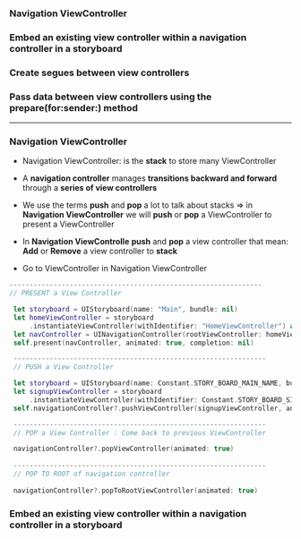 ### Navigation ViewController
### Embed an existing view controller within a navigation controller in a storyboard
### Create segues between view controllers
### Pass data between view controllers using the prepare(for:sender:) method

-------------------------------------

### Navigation ViewController

  - Navigation ViewController: is the **stack** to store many ViewController
  - A **navigation controller** manages **transitions backward and forward** through a **series of view controllers**
  - We use the terms **push** and **pop** a lot to talk about stacks => in **Navigation ViewController** we will **push** or **pop** a ViewController to present a ViewController
  - In **Navigation ViewControlle** **push** and **pop** a view controller that mean: **Add** or **Remove** a view controller to **stack**
  
  - Go to ViewController in Navigation ViewController
  
```swift
---------------------------------------------------------------
// PRESENT a View Controller

 let storyboard = UIStoryboard(name: "Main", bundle: nil)
 let homeViewController = storyboard
     .instantiateViewController(withIdentifier: "HomeViewController") as! HomeViewController
 let navController = UINavigationController(rootViewController: homeViewController)
 self.present(navController, animated: true, completion: nil)

 ---------------------------------------------------------------
 // PUSH a View Controller

 let storyboard = UIStoryboard(name: Constant.STORY_BOARD_MAIN_NAME, bundle: nil)
 let signupViewController = storyboard
     .instantiateViewController(withIdentifier: Constant.STORY_BOARD_SIGNUP_ID) as! SignupViewController
 self.navigationController?.pushViewController(signupViewController, animated: true)

 ---------------------------------------------------------------
 // POP a View Controller : Come back to previous ViewController

 navigationController?.popViewController(animated: true)
 
 ---------------------------------------------------------------
 // POP TO ROOT of navigation controller
 
 navigationController?.popToRootViewController(animated: true)

```

### Embed an existing view controller within a navigation controller in a storyboard

